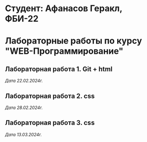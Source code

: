 # Студент: Афанасов Геракл, ФБИ-22

# Лабораторные работы по курсу "WEB-Программирование"

## Лабораторная работа 1. Git + html

*Дата 22.02.2024г.*

## Лабораторная работа 2. css

*Дата 28.02.2024г.*

## Лабораторная работа 3. css

*Дата 13.03.2024г.*

